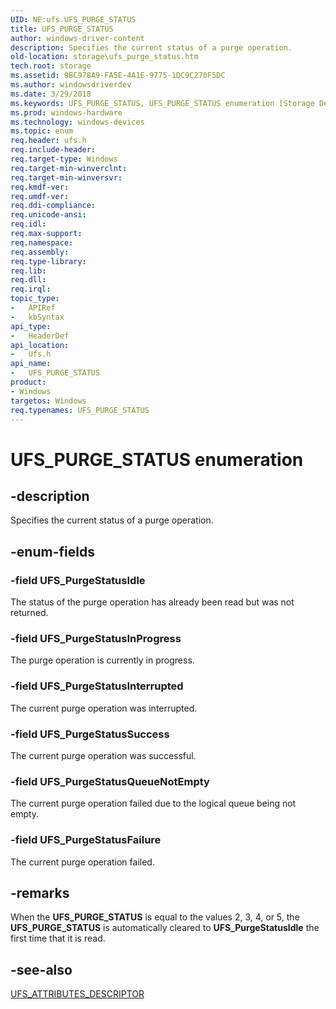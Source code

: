 ```yaml
---
UID: NE:ufs.UFS_PURGE_STATUS
title: UFS_PURGE_STATUS
author: windows-driver-content
description: Specifies the current status of a purge operation.
old-location: storage\ufs_purge_status.htm
tech.root: storage
ms.assetid: 9BC978A9-FA5E-4A1E-9775-1DC9C270F5DC
ms.author: windowsdriverdev
ms.date: 3/29/2018
ms.keywords: UFS_PURGE_STATUS, UFS_PURGE_STATUS enumeration [Storage Devices], UFS_PurgeStatusFailure, UFS_PurgeStatusIdle, UFS_PurgeStatusInProgress, UFS_PurgeStatusInterrupted, UFS_PurgeStatusQueueNotEmpty, UFS_PurgeStatusSuccess, storage.ufs_purge_status, ufs/UFS_PURGE_STATUS, ufs/UFS_PurgeStatusFailure, ufs/UFS_PurgeStatusIdle, ufs/UFS_PurgeStatusInProgress, ufs/UFS_PurgeStatusInterrupted, ufs/UFS_PurgeStatusQueueNotEmpty, ufs/UFS_PurgeStatusSuccess
ms.prod: windows-hardware
ms.technology: windows-devices
ms.topic: enum
req.header: ufs.h
req.include-header: 
req.target-type: Windows
req.target-min-winverclnt: 
req.target-min-winversvr: 
req.kmdf-ver: 
req.umdf-ver: 
req.ddi-compliance: 
req.unicode-ansi: 
req.idl: 
req.max-support: 
req.namespace: 
req.assembly: 
req.type-library: 
req.lib: 
req.dll: 
req.irql: 
topic_type:
-	APIRef
-	kbSyntax
api_type:
-	HeaderDef
api_location:
-	Ufs.h
api_name:
-	UFS_PURGE_STATUS
product:
- Windows
targetos: Windows
req.typenames: UFS_PURGE_STATUS
---
```


# UFS_PURGE_STATUS enumeration


## -description


Specifies the current status of a purge operation.


## -enum-fields




### -field UFS_PurgeStatusIdle

The status of the purge operation has already been read but was not returned.


### -field UFS_PurgeStatusInProgress

The purge operation is currently in progress.


### -field UFS_PurgeStatusInterrupted

The current purge operation was interrupted.


### -field UFS_PurgeStatusSuccess

The current purge operation was successful.


### -field UFS_PurgeStatusQueueNotEmpty

The current purge operation failed due to the logical queue being not empty.


### -field UFS_PurgeStatusFailure

The current purge operation failed.


## -remarks



When the <b>UFS_PURGE_STATUS</b> is equal to
the values 2, 3, 4, or 5, the
<b>UFS_PURGE_STATUS</b> is automatically
cleared to <b>UFS_PurgeStatusIdle</b> the first time
that it is read.




## -see-also




<a href="https://msdn.microsoft.com/695D8FE9-FADB-488F-A5F7-7715EAD48DD6">UFS_ATTRIBUTES_DESCRIPTOR</a>
 

 

